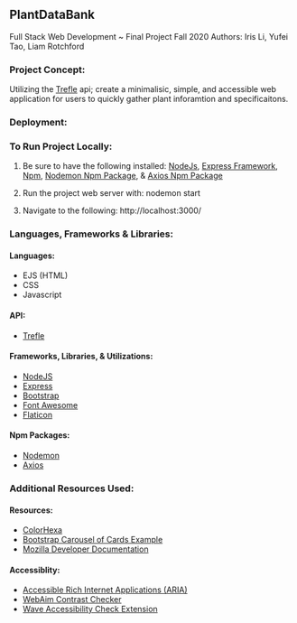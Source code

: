 ## PlantDataBank
Full Stack Web Development ~ Final Project Fall 2020
Authors: Iris Li, Yufei Tao, Liam Rotchford

### Project Concept:

Utilizing the [Trefle](https://trefle.io) api; create a minimalisic, simple, and accessible web application for users to quickly gather plant inforamtion and specificaitons. 

### Deployment:


### To Run Project Locally:

1. Be sure to have the following installed: [NodeJs](https://nodejs.org/en/), [Express Framework](https://expressjs.com/), [Npm](https://www.npmjs.com/get-npm), [Nodemon Npm Package](https://www.npmjs.com/package/nodemon), & [Axios Npm Package](https://www.npmjs.com/package/axios)

2. Run the project web server with:
    nodemon start
3. Navigate to the following:
    http://localhost:3000/

### Languages, Frameworks & Libraries:

#### Languages:
- EJS (HTML)
- CSS
- Javascript

#### API:
- [Trefle](https://trefle.io/about)

#### Frameworks, Libraries, & Utilizations:
- [NodeJS](https://expressjs.com/)
- [Express](https://expressjs.com/)
- [Bootstrap](https://getbootstrap.com/)
- [Font Awesome](https://fontawesome.com/)
- [Flaticon](https://www.flaticon.com/)

#### Npm Packages:
- [Nodemon](https://www.npmjs.com/package/nodemon)
- [Axios](https://www.npmjs.com/package/axios)


### Additional Resources Used:

#### Resources:
- [ColorHexa](https://www.colorhexa.com/)
- [Bootstrap Carousel of Cards Example](https://mdbootstrap.com/snippets/jquery/alexpiffero-it/696600#html-tab-view)
- [Mozilla Developer Documentation](https://developer.mozilla.org/en-US/)


#### Accessiblity: 
- [Accessible Rich Internet Applications (ARIA)](https://webaim.org/techniques/aria/)
- [WebAim Contrast Checker](https://webaim.org/resources/contrastchecker/)
- [Wave Accessibility Check Extension](https://wave.webaim.org/extension/)





